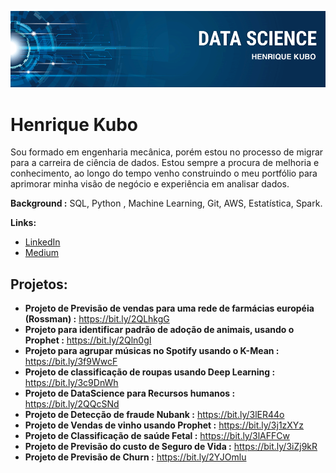 <p align="center">
  <img src="banner.png" >
</p>

# Henrique Kubo

Sou formado em engenharia mecânica, porém estou no processo de migrar para a carreira de ciência de dados. Estou sempre a procura de melhoria e conhecimento, ao longo do tempo venho construindo o meu portfólio para aprimorar minha visão de negócio e experiência em analisar dados.

**Background :** SQL, Python , Machine Learning, Git, AWS, Estatística, Spark.

**Links:**
* [LinkedIn](https://www.linkedin.com/in/kubohenrique)
* [Medium](https://medium.com/@henrique.kubo)


## Projetos:

* **Projeto de Previsão de vendas para uma rede de farmácias européia (Rossman) :** https://bit.ly/2QLhkgG
* **Projeto para identificar padrão de adoção de animais, usando o Prophet :** https://bit.ly/2Qln0gI
* **Projeto para agrupar músicas no Spotify usando o K-Mean :** https://bit.ly/3f9WwcF
* **Projeto de classificação de roupas usando Deep Learning :** https://bit.ly/3c9DnWh
* **Projeto de DataScience para Recursos humanos :** https://bit.ly/2QQcSNd
* **Projeto de Detecção de fraude Nubank :** https://bit.ly/3lER44o
* **Projeto de Vendas de vinho usando Prophet :** https://bit.ly/3j1zXYz
* **Projeto de Classificação de saúde Fetal :** https://bit.ly/3lAFFCw
* **Projeto de Previsão do custo de Seguro de Vida :** https://bit.ly/3iZj9kR
* **Projeto de Previsão de Churn :** https://bit.ly/2YJOmlu
